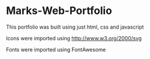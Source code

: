 # Marks-Web-Portfolio

This portfolio was built using just html, css and javascript

Icons were imported using http://www.w3.org/2000/svg

Fonts were imported using FontAwesome
